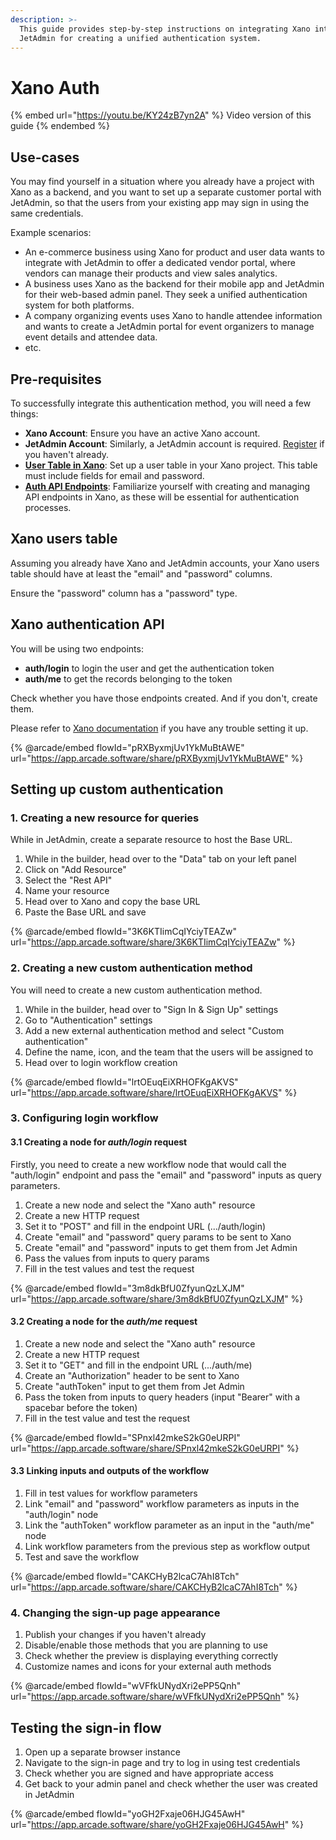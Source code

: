 ```yaml
---
description: >-
  This guide provides step-by-step instructions on integrating Xano into
  JetAdmin for creating a unified authentication system.
---
```


# Xano Auth

{% embed url="https://youtu.be/KY24zB7yn2A" %}
Video version of this guide
{% endembed %}

## Use-cases

You may find yourself in a situation where you already have a project with Xano as a backend, and you want to set up a separate customer portal with JetAdmin, so that the users from your existing app may sign in using the same credentials.

Example scenarios:

* An e-commerce business using Xano for product and user data wants to integrate with JetAdmin to offer a dedicated vendor portal, where vendors can manage their products and view sales analytics.
* A business uses Xano as the backend for their mobile app and JetAdmin for their web-based admin panel. They seek a unified authentication system for both platforms.
* A company organizing events uses Xano to handle attendee information and wants to create a JetAdmin portal for event organizers to manage event details and attendee data.
* etc.

## Pre-requisites

To successfully integrate this authentication method, you will need a few things:

* **Xano Account**: Ensure you have an active Xano account.
* **JetAdmin Account**: Similarly, a JetAdmin account is required. [Register](https://app.jetadmin.io/projects/create) if you haven't already.
* [**User Table in Xano**](xano-auth.md#xano-users-table): Set up a user table in your Xano project. This table must include fields for email and password.
* [**Auth API Endpoints**](xano-auth.md#xano-authentication-api): Familiarize yourself with creating and managing API endpoints in Xano, as these will be essential for authentication processes.

## Xano users table

Assuming you already have Xano and JetAdmin accounts, your Xano users table should have at least the "email" and "password" columns.

Ensure the "password" column has a "password" type.

## Xano authentication API

You will be using two endpoints:

* **auth/login** to login the user and get the authentication token
* **auth/me** to get the records belonging to the token

Check whether you have those endpoints created. And if you don't, create them.

Please refer to [Xano documentation](https://docs.xano.com/api/the-basics/authenticated-request) if you have any trouble setting it up.

{% @arcade/embed flowId="pRXByxmjUv1YkMuBtAWE" url="https://app.arcade.software/share/pRXByxmjUv1YkMuBtAWE" %}

## Setting up custom authentication

### 1. Creating a new resource for queries

While in JetAdmin, create a separate resource to host the Base URL.

1. While in the builder, head over to the "Data" tab on your left panel
2. Click on "Add Resource"
3. Select the "Rest API"
4. Name your resource
5. Head over to Xano and copy the base URL
6. Paste the Base URL and save

{% @arcade/embed flowId="3K6KTIimCqIYciyTEAZw" url="https://app.arcade.software/share/3K6KTIimCqIYciyTEAZw" %}

### 2. Creating a new custom authentication method

You will need to create a new custom authentication method.

1. While in the builder, head over to "Sign In & Sign Up" settings
2. Go to "Authentication" settings
3. Add a new external authentication method and select "Custom authentication"
4. Define the name, icon, and the team that the users will be assigned to
5. Head over to login workflow creation

{% @arcade/embed flowId="lrtOEuqEiXRHOFKgAKVS" url="https://app.arcade.software/share/lrtOEuqEiXRHOFKgAKVS" %}

### 3. Configuring login workflow

#### 3.1 Creating a node for _auth/login_ request

Firstly, you need to create a new workflow node that would call the "auth/login" endpoint and pass the "email" and "password" inputs as query parameters.

1. Create a new node and select the "Xano auth" resource
2. Create a new HTTP request
3. Set it to "POST" and fill in the endpoint URL (.../auth/login)
4. Create "email" and "password" query params to be sent to Xano
5. Create "email" and "password" inputs to get them from Jet Admin
6. Pass the values from inputs to query params
7. Fill in the test values and test the request

{% @arcade/embed flowId="3m8dkBfU0ZfyunQzLXJM" url="https://app.arcade.software/share/3m8dkBfU0ZfyunQzLXJM" %}

#### 3.2 Creating a node for the _auth/me_ request

1. Create a new node and select the "Xano auth" resource
2. Create a new HTTP request
3. Set it to "GET" and fill in the endpoint URL (.../auth/me)
4. Create an "Authorization" header to be sent to Xano
5. Create "authToken" input to get them from Jet Admin
6. Pass the token from inputs to query headers (input "Bearer" with a spacebar before the token)
7. Fill in the test value and test the request

{% @arcade/embed flowId="SPnxl42mkeS2kG0eURPI" url="https://app.arcade.software/share/SPnxl42mkeS2kG0eURPI" %}

#### 3.3 Linking inputs and outputs of the workflow

1. Fill in test values for workflow parameters
2. Link "email" and "password" workflow parameters as inputs in the "auth/login" node
3. Link the "authToken" workflow parameter as an input in the "auth/me" node
4. Link workflow parameters from the previous step as workflow output
5. Test and save the workflow

{% @arcade/embed flowId="CAKCHyB2lcaC7AhI8Tch" url="https://app.arcade.software/share/CAKCHyB2lcaC7AhI8Tch" %}

### 4. Changing the sign-up page appearance

1. Publish your changes if you haven't already
2. Disable/enable those methods that you are planning to use
3. Check whether the preview is displaying everything correctly
4. Customize names and icons for your external auth methods

{% @arcade/embed flowId="wVFfkUNydXri2ePP5Qnh" url="https://app.arcade.software/share/wVFfkUNydXri2ePP5Qnh" %}

## Testing the sign-in flow

1. Open up a separate browser instance
2. Navigate to the sign-in page and try to log in using test credentials
3. Check whether you are signed and have appropriate access
4. Get back to your admin panel and check whether the user was created in JetAdmin

{% @arcade/embed flowId="yoGH2Fxaje06HJG45AwH" url="https://app.arcade.software/share/yoGH2Fxaje06HJG45AwH" %}
